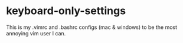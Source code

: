 # keyboard-only-settings
This is my .vimrc and .bashrc configs (mac &amp; windows) to be the most annoying vim user I can.

